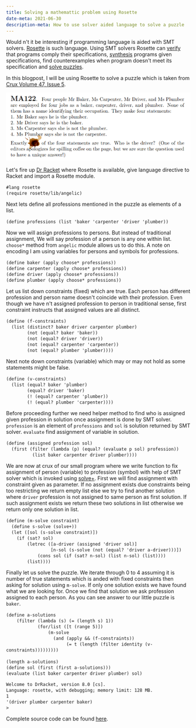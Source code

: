 ```yaml
---   
title: Solving a mathemattic problem using Rosette
date-meta: 2021-06-30
description-meta: How to use solver aided language to solve a puzzle
---
```


Would n't it be interesting if programming language is aided with SMT solvers. [Rosette](https://docs.racket-lang.org/rosette-guide/index.html) is such language.
Using SMT solvers Rosette can [verify](https://docs.racket-lang.org/rosette-guide/ch_essentials.html#%28part._sec~3averify%29) that programs comply their specifications, [synthesis](https://docs.racket-lang.org/rosette-guide/ch_essentials.html#%28part._sec~3asynthesize%29) programs given specifications, find counterexamples when program doesn't meet its specification and [solve puzzles](https://docs.racket-lang.org/rosette-guide/ch_essentials.html#%28part._sec~3asolve%29).

In this blogpost, I will be using Rosette to solve a puzzle which is taken from [Crux Volume 47, Issue 5](https://cms.math.ca/wp-content/uploads/2021/06/CRUXv47n5-b.pdf).

![](../../../img/puzzle.png)

Let's fire up [Dr Racket](https://racket-lang.org/) where Rosette is available, give language directive to Racket and import a Rosette module.

~~~ {.racket}
#lang rosette
(require rosette/lib/angelic)
~~~

Next lets define all professions mentioned in the puzzle as elements of a list.

~~~ {.racket}
(define professions (list 'baker 'carpenter 'driver 'plumber))
~~~

Now we will assign professions to persons. But instead of traditional assignment, We will say profession of a person is any one within list.
`choose*` method from `angelic` module allows us to do this. A note on encoding I am using variables for persons and symbols for professions.

~~~ {.racket}
(define baker (apply choose* professions))
(define carpenter (apply choose* professions))
(define driver (apply choose* professions))
(define plumber (apply choose* professions))
~~~

Let us list down constraints (fixed) which are true. Each person has different profession and person name doesn't coincide with their profession.
Even though we have n't assigned profession to person in traditional sense, first constraint instructs that assigned values are all distinct.

~~~ {.racket}
(define (f-constraints)
  (list (distinct? baker driver carpenter plumber)
        (not (equal? baker 'baker))
        (not (equal? driver 'driver))
        (not (equal? carpenter 'carpenter))
        (not (equal? plumber 'plumber))))
~~~

Next note down constraints (variable) which may or may not hold as some statements might be false.

~~~ {.racket}
(define (v-constraints)
  (list (equal? baker 'plumber)
        (equal? driver 'baker)
        (! (equal? carpenter 'plumber))
        (! (equal? plumber 'carpenter))))
~~~

Before proceeding further we need helper method to find who is assigned given profession in solution once assignment is done by SMT solver.
`profession` is an element of `professions` and `sol` is solution returned by SMT solver. `evaluate` find assignment of variable
in solution.

~~~ {.racket}
(define (assigned profession sol)
  (first (filter (lambda (p) (equal? (evaluate p sol) profession))
          (list baker carpenter driver plumber))))
~~~

We are now at crux of our small program where we write function to fix assignment of person (variable) to profession (symbol) with help of SMT
solver which is invoked using [solve+](https://docs.racket-lang.org/rosette-guide/ch_syntactic-forms_rosette.html#%28def._%28%28lib._rosette%2Fquery%2Fform..rkt%29._solve%2B%29%29). First we will find assignment with constraint given as parameter. If no assignment exists due constraints being too restricting we return empty list else we try to find another solution where `driver` profession is not assigned to same person as first solution. If such assignment exists we return these two solutions in list otherwise we return only one solution in list.

~~~ {.racket}
(define (m-solve constraint)
  (define s-solve (solve+))
  (let ([sol (s-solve constraint)])
    (if (sat? sol)
        (letrec ([a-driver (assigned 'driver sol)]
                 [n-sol (s-solve (not (equal? 'driver a-driver)))])
            (cons sol (if (sat? n-sol) (list n-sol) (list))))
        (list))))
~~~

Finally let us solve the puzzle. We iterate through 0 to 4 assuming it is number of true statements which is anded with fixed constraints then asking for solution using `m-solve`. If only one solution exists we have found what we are looking for. Once we find that solution we ask profession assigned to each person. As you can see answer to our little puzzle is `baker`.

~~~ {.racket}
(define a-solutions 
    (filter (lambda (s) (= (length s) 1))
            (for/list ([t (range 5)])
                (m-solve 
                  (and (apply && (f-constraints))
                       (= t (length (filter identity (v-constraints)))))))))

(length a-solutions)
(define sol (first (first a-solutions)))
(evaluate (list baker carpenter driver plumber) sol)
~~~

~~~{.default}
Welcome to DrRacket, version 8.0 [cs].
Language: rosette, with debugging; memory limit: 128 MB.
1
'(driver plumber carpenter baker)
> 
~~~

Complete source code can be found [here](https://gist.github.com/rdivyanshu/41635e6d9075eac29e677dbfb025f18f).